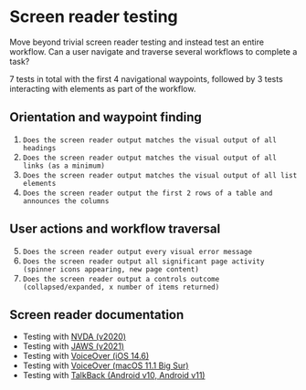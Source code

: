# Screen reader testing
Move beyond trivial screen reader testing and instead test an entire workflow. Can a user navigate and traverse several workflows to complete a task?

7 tests in total with the first 4 navigational waypoints, followed by 3 tests interacting with elements as part of the workflow.

## Orientation and waypoint finding
1. `Does the screen reader output matches the visual output of all headings`
1. `Does the screen reader output matches the visual output of all links (as a minimum)`
1. `Does the screen reader output matches the visual output of all list elements`
1. `Does the screen reader output the first 2 rows of a table and announces the columns`

## User actions and workflow traversal
5. `Does the screen reader output every visual error message`
6. `Does the screen reader output all significant page activity (spinner icons appearing, new page content)`
7. `Does the screen reader output a controls outcome (collapsed/expanded, x number of items returned)`

## Screen reader documentation
- Testing with [NVDA (v2020)](https://github.com/canaxess/accessibility-resources/blob/main/NVDA-TESTING.md)
- Testing with [JAWS (v2021)](https://github.com/canaxess/accessibility-resources/blob/main/JAWS-TESTING.md)
- Testing with [VoiceOver (iOS 14.6)](https://github.com/canaxess/accessibility-resources/blob/main/VOICEOVER-TESTING.md)
- Testing with [VoiceOver (macOS 11.1 Big Sur)](https://github.com/canaxess/accessibility-resources/blob/main/VOICEOVER-MACOS-TESTING.md)
- Testing with [TalkBack (Android v10, Android v11)](https://github.com/canaxess/accessibility-resources/blob/main/TALKBACK-TESTING.md)
